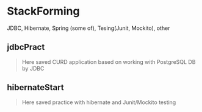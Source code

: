 # StackForming
JDBC, Hibernate, Spring (some of), Tesing(Junit, Mockito), other

jdbcPract
---------------------
>Here saved CURD application based on working with PostgreSQL DB by JDBC

hibernateStart
---------------------
>Here saved practice with hibernate and Junit/Mockito testing 

